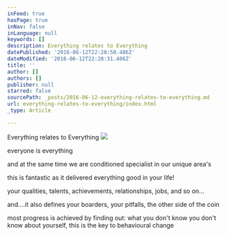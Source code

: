 ```yaml
---
inFeed: true
hasPage: true
inNav: false
inLanguage: null
keywords: []
description: Everything relates to Everything
datePublished: '2016-06-12T22:28:50.486Z'
dateModified: '2016-06-12T22:28:31.486Z'
title: ''
author: []
authors: []
publisher: null
starred: false
sourcePath: _posts/2016-06-12-everything-relates-to-everything.md
url: everything-relates-to-everything/index.html
_type: Article

---
```

Everything relates to Everything
![](https://the-grid-user-content.s3-us-west-2.amazonaws.com/c91c07b3-a059-4ad7-a587-952a27ff46d7.png)

everyone is everything

and at the same time we are conditioned specialist in our unique area's

this is fantastic as it delivered everything good in your life!

your qualities, talents, achievements, relationships, jobs, and so on...

and....it also defines your boarders, your pitfalls, the other side of the coin

most progress is achieved by finding out: what you don't know you don't know about yourself, this is the key to behavioural change